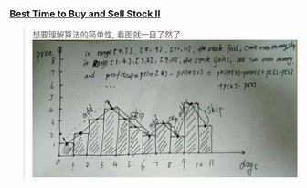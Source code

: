 ### [Best Time to Buy and Sell Stock II](https://leetcode.com/problems/best-time-to-buy-and-sell-stock-ii/description/)
> 想要理解算法的简单性, 看图就一目了然了.
> ![](stock.jpg)